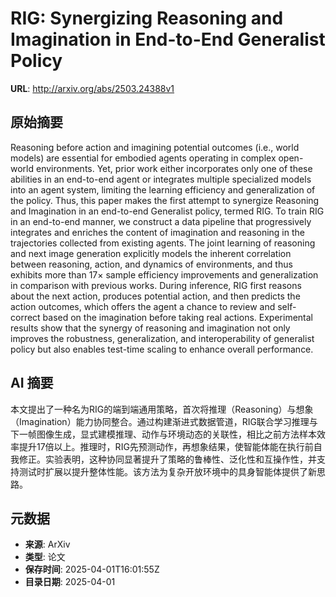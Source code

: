 # RIG: Synergizing Reasoning and Imagination in End-to-End Generalist Policy

**URL**: http://arxiv.org/abs/2503.24388v1

## 原始摘要

Reasoning before action and imagining potential outcomes (i.e., world models)
are essential for embodied agents operating in complex open-world environments.
Yet, prior work either incorporates only one of these abilities in an
end-to-end agent or integrates multiple specialized models into an agent
system, limiting the learning efficiency and generalization of the policy.
Thus, this paper makes the first attempt to synergize Reasoning and Imagination
in an end-to-end Generalist policy, termed RIG. To train RIG in an end-to-end
manner, we construct a data pipeline that progressively integrates and enriches
the content of imagination and reasoning in the trajectories collected from
existing agents. The joint learning of reasoning and next image generation
explicitly models the inherent correlation between reasoning, action, and
dynamics of environments, and thus exhibits more than $17\times$ sample
efficiency improvements and generalization in comparison with previous works.
During inference, RIG first reasons about the next action, produces potential
action, and then predicts the action outcomes, which offers the agent a chance
to review and self-correct based on the imagination before taking real actions.
Experimental results show that the synergy of reasoning and imagination not
only improves the robustness, generalization, and interoperability of
generalist policy but also enables test-time scaling to enhance overall
performance.


## AI 摘要

本文提出了一种名为RIG的端到端通用策略，首次将推理（Reasoning）与想象（Imagination）能力协同整合。通过构建渐进式数据管道，RIG联合学习推理与下一帧图像生成，显式建模推理、动作与环境动态的关联性，相比之前方法样本效率提升17倍以上。推理时，RIG先预测动作，再想象结果，使智能体能在执行前自我修正。实验表明，这种协同显著提升了策略的鲁棒性、泛化性和互操作性，并支持测试时扩展以提升整体性能。该方法为复杂开放环境中的具身智能体提供了新思路。

## 元数据

- **来源**: ArXiv
- **类型**: 论文
- **保存时间**: 2025-04-01T16:01:55Z
- **目录日期**: 2025-04-01
